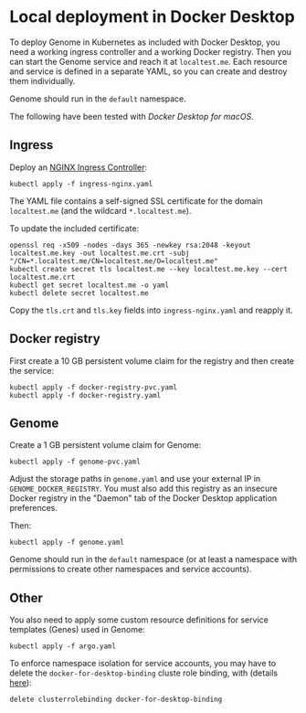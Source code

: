 # Local deployment in Docker Desktop

To deploy Genome in Kubernetes as included with Docker Desktop, you need a working ingress controller and a working Docker registry. Then you can start the Genome service and reach it at `localtest.me`. Each resource and service is defined in a separate YAML, so you can create and destroy them individually.

Genome should run in the `default` namespace.

The following have been tested with *Docker Desktop for macOS*.

## Ingress

Deploy an [NGINX Ingress Controller](https://kubernetes.github.io/ingress-nginx/):
```
kubectl apply -f ingress-nginx.yaml
```

The YAML file contains a self-signed SSL certificate for the domain `localtest.me` (and the wildcard `*.localtest.me`).

To update the included certificate:
```
openssl req -x509 -nodes -days 365 -newkey rsa:2048 -keyout localtest.me.key -out localtest.me.crt -subj "/CN=*.localtest.me/CN=localtest.me/O=localtest.me"
kubectl create secret tls localtest.me --key localtest.me.key --cert localtest.me.crt
kubectl get secret localtest.me -o yaml
kubectl delete secret localtest.me
```

Copy the `tls.crt` and `tls.key` fields into `ingress-nginx.yaml` and reapply it.

## Docker registry

First create a 10 GB persistent volume claim for the registry and then create the service:
```
kubectl apply -f docker-registry-pvc.yaml
kubectl apply -f docker-registry.yaml
```

## Genome

Create a 1 GB persistent volume claim for Genome:
```
kubectl apply -f genome-pvc.yaml
```

Adjust the storage paths in `genome.yaml` and use your external IP in `GENOME_DOCKER_REGISTRY`. You must also add this registry as an insecure Docker registry in the "Daemon" tab of the Docker Desktop application preferences.

Then:
```
kubectl apply -f genome.yaml
```

Genome should run in the `default` namespace (or at least a namespace with permissions to create other namespaces and service accounts).

## Other

You also need to apply some custom resource definitions for service templates (Genes) used in Genome:
```
kubectl apply -f argo.yaml
```

To enforce namespace isolation for service accounts, you may have to delete the `docker-for-desktop-binding` cluste role binding, with (details [here](https://github.com/docker/for-mac/issues/3694)):
```
delete clusterrolebinding docker-for-desktop-binding
```

